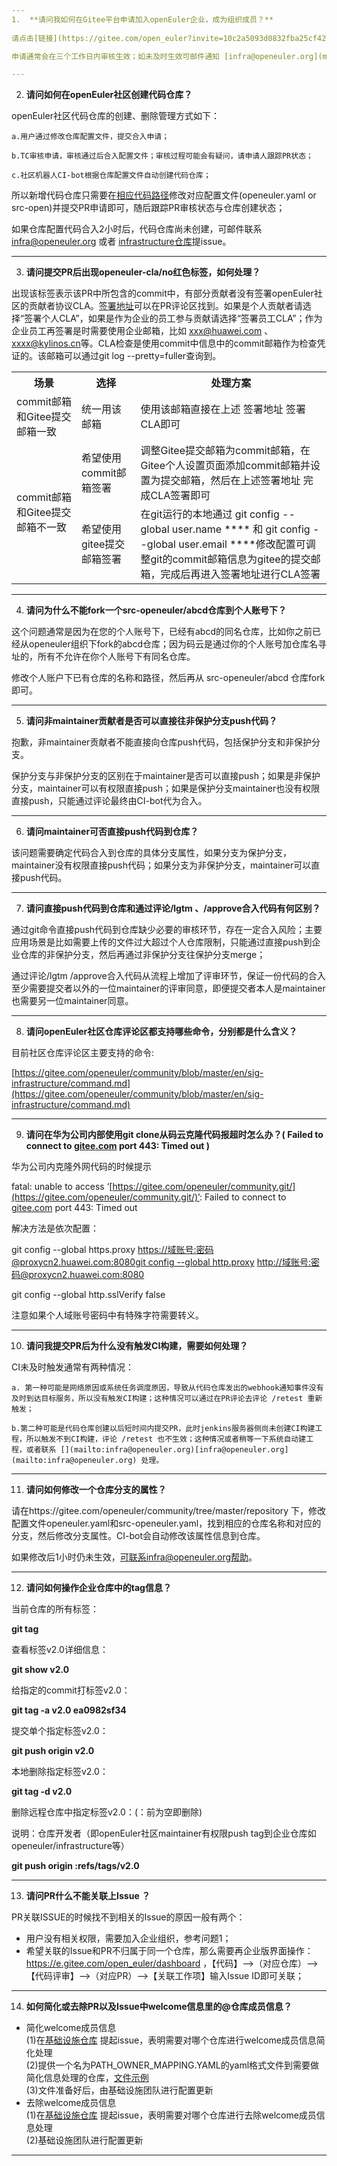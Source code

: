 ```yaml
---
1.  **请问我如何在Gitee平台申请加入openEuler企业，成为组织成员？**
		
请点击[链接](https://gitee.com/open_euler?invite=10c2a5093d0832fba25cf423f1b4e6a8df79821617fab31c8e7cde0b62298f898e2a5d1b1b807987439bc1f65eaa027860f010c409ba4a18108234d13d970cb1)填写相关内容后申请加入即可；

申请通常会在三个工作日内审核生效；如未及时生效可邮件通知 [infra@openeuler.org](mailto:infra@openeuler.org) 。

---
```

2.  **请问如何在openEuler社区创建代码仓库？**
		
openEuler社区代码仓库的创建、删除管理方式如下：

	a.用户通过修改仓库配置文件，提交合入申请；

	b.TC审核申请，审核通过后合入配置文件；审核过程可能会有疑问，请申请人跟踪PR状态；

	c.社区机器人CI-bot根据仓库配置文件自动创建代码仓库；

所以新增代码仓库只需要在[相应代码路径](https://gitee.com/openeuler/community/tree/master/repository)修改对应配置文件(openeuler.yaml or src-open)并提交PR申请即可，随后跟踪PR审核状态与仓库创建状态；

如果仓库配置代码合入2小时后，代码仓库尚未创建，可邮件联系 [infra@openeuler.org](mailto:infra@openeuler.org) 或者 [infrastructure仓库](https://gitee.com/openeuler/infrastructure)提issue。

---
3.  **请问提交PR后出现openeuler-cla/no红色标签，如何处理？**
		
出现该标签表示该PR中所包含的commit中，有部分贡献者没有签署openEuler社区的贡献者协议CLA。[签署地址](https://gitee.com/link?target=https%3A%2F%2Fclasign.osinfra.cn%2Fsign%2FZ2l0ZWUlMkZvcGVuZXVsZXI%3D)可以在PR评论区找到。如果是个人贡献者请选择“签署个人CLA”，如果是作为企业的员工参与贡献请选择“签署员工CLA”；作为企业员工再签署是时需要使用企业邮箱，比如 [](mailto:xxx@huawei.com)[xxx@huawei.com](mailto:xxx@huawei.com) 、[xxxx@kylinos.cn](mailto:xxxx@kylinos.cn)等。CLA检查是使用commit中信息中的commit邮箱作为检查凭证的。该邮箱可以通过git log --pretty=fuller查询到。
		

<table>
<tbody><tr>
<th>场景</th>
<th>选择</th>
<th>处理方案</th>
</tr>
<tr>
<td>commit邮箱和Gitee提交邮箱一致</td>
<td>统一用该邮箱</td>
<td>使用该邮箱直接在上述 签署地址 签署CLA即可</td>
</tr>
<tr>
<td rowspan="2">commit邮箱和Gitee提交邮箱不一致</td>
<td>希望使用commit邮箱签署</td>
<td>调整Gitee提交邮箱为commit邮箱，在Gitee个人设置页面添加commit邮箱并设置为提交邮箱，然后在上述签署地址 完成CLA签署即可</td>
</tr>
<tr>
<td>希望使用gitee提交邮箱签署</td>
<td>在git运行的本地通过 git config --global user.name **** 和 git config --global user.email ****修改配置可调整git的commit邮箱信息为gitee的提交邮箱，完成后再进入签署地址进行CLA签署</td>
</tr>
</tbody>
</table>

---
4.  **请问为什么不能fork一个src-openeuler/abcd仓库到个人账号下？**

这个问题通常是因为在您的个人账号下，已经有abcd的同名仓库，比如你之前已经从openeuler组织下fork的abcd仓库；因为码云是通过你的个人账号加仓库名寻址的，所有不允许在你个人账号下有同名仓库。

修改个人账户下已有仓库的名称和路径，然后再从 src-openeuler/abcd 仓库fork即可。

---	
5.  **请问非maintainer贡献者是否可以直接往非保护分支push代码？**
		
抱歉，非maintainer贡献者不能直接向仓库push代码，包括保护分支和非保护分支。

保护分支与非保护分支的区别在于maintainer是否可以直接push；如果是非保护分支，maintainer可以有权限直接push；如果是保护分支maintainer也没有权限直接push，只能通过评论最终由CI-bot代为合入。

---
6.  **请问maintainer可否直接push代码到仓库？**
		
该问题需要确定代码合入到仓库的具体分支属性，如果分支为保护分支，maintainer没有权限直接push代码；如果分支为非保护分支，maintainer可以直接push代码。

---
7.  **请问直接push代码到仓库和通过评论/lgtm 、/approve合入代码有何区别？**
		
通过git命令直接push代码到仓库缺少必要的审核环节，存在一定合入风险；主要应用场景是比如需要上传的文件过大超过个人仓库限制，只能通过直接push到企业仓库的非保护分支，然后再通过非保护分支往保护分支merge；

通过评论/lgtm /approve合入代码从流程上增加了评审环节，保证一份代码的合入至少需要提交者以外的一位maintainer的评审同意，即便提交者本人是maintainer也需要另一位maintainer同意。

---
8.  **请问openEuler社区仓库评论区都支持哪些命令，分别都是什么含义？**
		
目前社区仓库评论区主要支持的命令:

[https://gitee.com/openeuler/community/blob/master/en/sig-infrastructure/command.md](https://gitee.com/openeuler/community/blob/master/en/sig-infrastructure/command.md)

---
9.  **请问在华为公司内部使用git clone从码云克隆代码报超时怎么办？( Failed to connect to  [gitee.com](http://gitee.com/)  port 443: Timed out )**
		
华为公司内克隆外网代码的时候提示

fatal: unable to access ‘[https://gitee.com/openeuler/community.git/](https://gitee.com/openeuler/community.git/)’: Failed to connect to [gitee.com](http://gitee.com/) port 443: Timed out

解决方法是依次配置：

git config --global https.proxy [https://域账号:密码@proxycn2.huawei.com:8080git config --global http.proxy](https://gitee.com/link?target=https%3A%2F%2F%25E5%259F%259F%25E8%25B4%25A6%25E5%258F%25B7%3A%25E5%25AF%2586%25E7%25A0%2581%40proxycn2.huawei.com%3A8080) [http://域账号:密码@proxycn2.huawei.com:8080](https://gitee.com/link?target=http%3A%2F%2F%25E5%259F%259F%25E8%25B4%25A6%25E5%258F%25B7%3A%25E5%25AF%2586%25E7%25A0%2581%40proxycn2.huawei.com%3A8080)

git config --global http.sslVerify false

注意如果个人域账号密码中有特殊字符需要转义。

---
10.  **请问我提交PR后为什么没有触发CI构建，需要如何处理？**
		
CI未及时触发通常有两种情况：

	a. 第一种可能是网络原因或系统任务调度原因，导致从代码仓库发出的webhook通知事件没有及时到达目标服务，所以没有触发CI构建；这种情况可以通过在PR评论去评论 /retest 重新触发；

	b.第二种可能是代码仓库创建以后短时间内提交PR，此时jenkins服务器侧尚未创建CI构建工程，所以触发不到CI构建，评论 /retest 也不生效；这种情况或者稍等一下系统自动建工程，或者联系 [](mailto:infra@openeuler.org)[infra@openeuler.org](mailto:infra@openeuler.org) 处理。

---
11.  **请问如何修改一个仓库分支的属性？**
		
请在https://gitee.com/openeuler/community/tree/master/repository 下，修改配置文件openeuler.yaml和src-openeuler.yaml，找到相应的仓库名称和对应的分支，然后修改分支属性。CI-bot会自动修改该属性信息到仓库。

如果修改后1小时仍未生效，可联系infra@openeuler.org帮助。

---
12.  **请问如何操作企业仓库中的tag信息？**
		
当前仓库的所有标签：

**git tag**

查看标签v2.0详细信息：

**git show v2.0**

给指定的commit打标签v2.0：

**git tag -a v2.0 ea0982sf34**

提交单个指定标签v2.0：

**git push origin v2.0**

本地删除指定标签v2.0：

**git tag -d v2.0**

删除远程仓库中指定标签v2.0：(：前为空即删除)

说明：仓库开发者（即openEuler社区maintainer有权限push tag到企业仓库如openeuler/infrastructure等）

**git push origin :refs/tags/v2.0**

---
13.  **请问PR什么不能关联上Issue ？**
		
PR关联ISSUE的时候找不到相关的Issue的原因一般有两个：


- 用户没有相关权限，需要加入企业组织，参考问题1；
- 希望关联的Issue和PR不归属于同一个仓库，那么需要再企业版界面操作： 
   https://e.gitee.com/open_euler/dashboard ，【代码】——>（对应仓库）——>【代码评审】——>（对应PR）——>【关联工作项】输入Issue ID即可关联；

---
14. **如何简化或去除PR以及Issue中welcome信息里的@仓库成员信息？**
- 简化welcome成员信息<br>
(1)在[基础设施仓库](https://gitee.com/openeuler/infrastructure) 提起issue，表明需要对哪个仓库进行welcome成员信息简化处理<br>
(2)提供一个名为PATH_OWNER_MAPPING.YAML的yaml格式文件到需要做简化信息处理的仓库，[文件示例](https://gitee.com/openeuler/docs/blob/master/PATH_OWNER_MAPPING.YAML) <br>
(3)文件准备好后，由基础设施团队进行配置更新<br>
- 去除welcome成员信息<br>
(1)在[基础设施仓库](https://gitee.com/openeuler/infrastructure) 提起issue，表明需要对哪个仓库进行去除welcome成员信息处理<br>
(2)基础设施团队进行配置更新<br>
---
